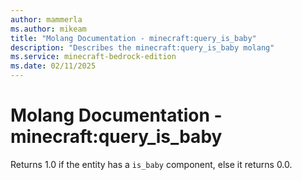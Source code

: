 ```yaml
---
author: mammerla
ms.author: mikeam
title: "Molang Documentation - minecraft:query_is_baby"
description: "Describes the minecraft:query_is_baby molang"
ms.service: minecraft-bedrock-edition
ms.date: 02/11/2025 
---
```


# Molang Documentation - minecraft:query_is_baby

Returns 1.0 if the entity has a `is_baby` component, else it returns 0.0.
